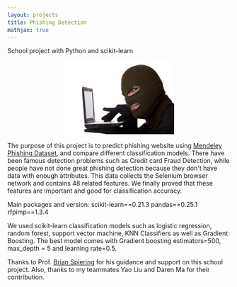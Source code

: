 ```yaml
---
layout: projects
title: Phishing Detection
mathjax: true
---
```


School project with Python and scikit-learn

<div style="text-align: center"><img src="/images/phishing.jpg" width="250" /></div>

The purpose of this project is to predict phishing website using [Mendeley Phishing Dataset](https://data.mendeley.com/datasets/h3cgnj8hft/1), and compare different classification models. There have been famous detection problems such as Credit card Fraud Detection, while people have not done great phishing detection because they don't have data with enough attributes. This data collects the Selenium browser network and contains 48 related features. We finally proved that these features are important and good for classification accuracy.

Main packages and version: scikit-learn==0.21.3 pandas==0.25.1 rfpimp==1.3.4

We used scikit-learn classification models such as logistic regression, random forest, support vector machine, KNN Classifiers as well as Gradient Boosting. The best model comes with Gradient boosting estimators=500, max_depth = 5 and learning rate=0.5.

Thanks to Prof. [Brian Spiering](https://github.com/brianspiering) for his guidance and support on this school project. Also, thanks to my teammates Yao Liu and Daren Ma for their contribution.